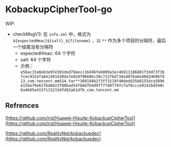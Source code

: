 # KobackupCipherTool-go

WIP.

- checkMsgV3: 在 `info.xml` 中，格式为 `${expectedHmac}${salt}_${filename}` ，以 `**` 作为多个项目的分隔符，最后一个结尾没有分隔符
  - expectedHmac: 64 个字符
  - salt: 64 个字符
  - 示例：`e56ac33a0eb3e97e501ded79eecc16496feb009a3ec46911186881f3dd73f3b7cec932efa6414914304a7e024f96686c38c7137bd734a407ba0a40d24696f813_com.tencent.mm514.tar**360194b1f3ff3119f40dedd35b8155dce5896e159a79e62fbd0423f80bad54768d7b9d9f777d07797cfaf8ccce9142bd548c6a4b05e415f115215dfd82a61dfb_com.tencent.mm`

## Refrences

[https://github.com/irsl/Huawei-Hisuite-KobackupCipherTool](https://github.com/irsl/Huawei-Hisuite-KobackupCipherTool)

[https://github.com/RealityNet/kobackupdec](https://github.com/RealityNet/kobackupdec)

